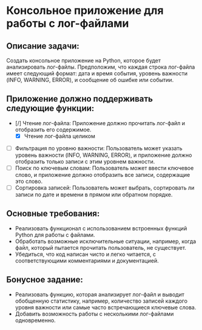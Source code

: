 # Консольное приложение для работы с лог-файлами

## Описание задачи:

Создать консольное приложение на Python, которое будет анализировать лог-файлы. Предположим, что каждая строка лог-файла имеет следующий формат: дата и время события, уровень важности (INFO, WARNING, ERROR), и сообщение об ошибке или событии.

## Приложение должно поддерживать следующие функции:

- [/] Чтение лог-файла: Приложение должно прочитать лог-файл и отобразить его содержимое.
  - [x] Чтение лог-файла целиком
- [ ] Фильтрация по уровню важности: Пользователь может указать уровень важности (INFO, WARNING, ERROR), и приложение должно отобразить только записи с этим уровнем важности.
- [ ] Поиск по ключевым словам: Пользователь может ввести ключевое слово, и приложение должно отобразить все записи, содержащие это слово.
- [ ] Сортировка записей: Пользователь может выбрать, сортировать ли записи по дате и времени в прямом или обратном порядке.

## Основные требования:

- Реализовать функционал с использованием встроенных функций Python для работы с файлами.
- Обработать возможные исключительные ситуации, например, когда файл, который пытается прочитать пользователь, не существует.
- Убедиться, что код написан чисто и легко читается, с соответствующими комментариями и документацией.

## Бонусное задание:

- Реализовать функцию, которая анализирует лог-файл и выводит обобщенную статистику, например, количество записей каждого уровня важности или самые часто встречающиеся ключевые слова.
- Добавить возможность работы с несколькими лог-файлами одновременно.
